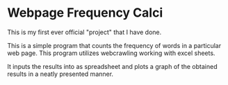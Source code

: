 # Webpage Frequency Calci

This is my first ever official "project" that I have done.

This is a simple program that counts the frequency of words in a particular web page. This program utilizes webcrawling working with excel sheets.

It inputs the results into as spreadsheet and plots a graph of the obtained results in a neatly presented manner.
